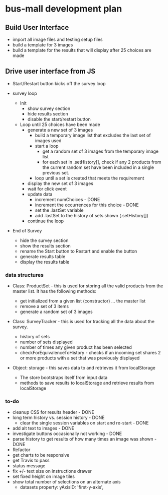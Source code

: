 # bus-mall development plan

## Build User Interface

- import all image files and testing setup files
- build a template for 3 images
- build a template for the results that will display after 25 choices are made

## Drive user interface from JS

- Start/Restart button kicks off the survey loop

- survey loop
  - Init
    - show survey section
    - hide results section
    - disable the start/restart button
  - Loop until 25 choices have been made
    - generate a new set of 3 images
      - build a temporary image list that excludes the last set of images used
      - start a loop
        - get a random set of 3 images from the temporary image list
        - for each set in .setHistory[], check if any 2 products from the current random set have been included in a single previous set.
      - loop until a set is created that meets the requirement
    - display the new set of 3 images
    - wait for click event
    - update data
      - increment numChoices - DONE
      - increment the occurrences for this choice - DONE
      - set the .lastSet variable
      - add .lastSet to the history of sets shown (.setHistory[])
    - continue the loop

- End of Survey
  - hide the survey section
  - show the results section
  - rename the Start button to Restart and enable the button
  - generate results table
  - display the results table

### data structures

- Class: ProductSet - this is used for storing all the valid products from the master list. It has the following methods:
  - get initialized from a given list (constructor) ... the master list
  - remove a set of 3 items
  - generate a random set of 3 images

- Class: SurveyTracker - this is used for tracking all the data about the survey.  
  - history of sets
  - number of sets displayed
  - number of times any given product has been selected
  - checkForEquivalenceToHistory - checks if an incoming set shares 2 or more products with a set that was previously displayed

- Object: storage - this saves data to and retrieves it from localStorage
  - The store bootstraps itself from input data
  - methods to save results to localStorage and retrieve results from localStorage

### to-do

- cleanup CSS for results header - DONE
- long term history vs. session history - DONE
  - clear the single session variables on start and re-start - DONE
- add alt text to images - DONE
- investigate buttons occasionally not working - DONE
- parse history to get results of how many times an image was shown - DONE
- Refactor
- get charts to be responsive
- get Travis to pass
- status message
- fix +/- text size on instructions drawer
- set fixed height on image tiles
- show total number of selections on an alternate axis
  - datasets property: yAxisID: 'first-y-axis',
